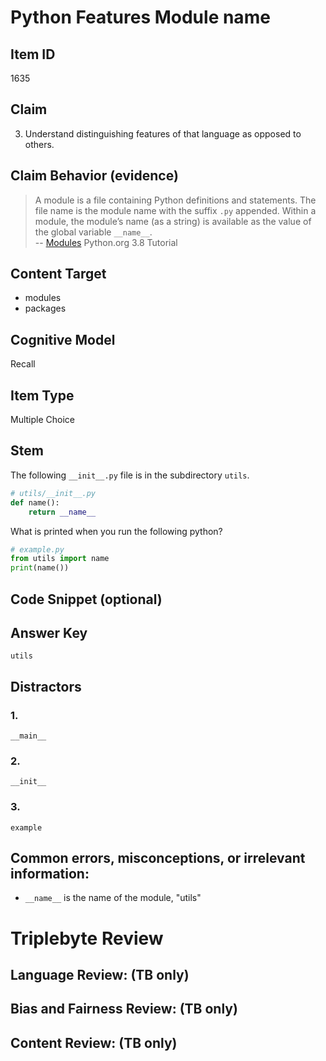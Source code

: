 # Python Features Module __name__

## Item ID
1635

## Claim
3. Understand distinguishing features of that language as opposed to others.

## Claim Behavior (evidence)
> A module is a file containing Python definitions and statements. The file name is the module name with the suffix `.py` appended. Within a module, the module’s name (as a string) is available as the value of the global variable `__name__`.  
> -- [Modules](https://docs.python.org/3.8/tutorial/modules.html) Python.org 3.8 Tutorial

## Content Target
* modules
* packages

## Cognitive Model
Recall

## Item Type
Multiple Choice

## Stem
The following `__init__.py` file is in the subdirectory `utils`.
```python
# utils/__init__.py
def name():
    return __name__
```

What is printed when you run the following python?

```python
# example.py
from utils import name
print(name())
```

## Code Snippet (optional)


## Answer Key
```
utils
```

## Distractors

### 1.
```
__main__
```

### 2.
```
__init__
```

### 3.

```
example
```


## Common errors, misconceptions, or irrelevant information:

* `__name__` is the name of the module, "utils"

# Triplebyte Review


## Language Review: (TB only)


## Bias and Fairness Review: (TB only)


## Content Review: (TB only)

